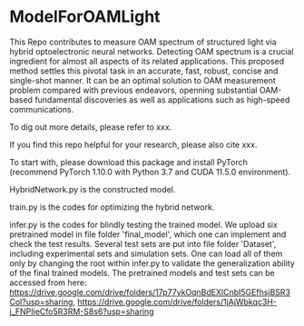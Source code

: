 # ModelForOAMLight
This Repo contributes to measure OAM spectrum of structured light via hybrid optoelectronic neural networks. Detecting OAM spectrum is a crucial ingredient for almost all aspects of its related applications. This proposed method settles this pivotal task in an accurate, fast, robust, concise and single-shot manner. It can be an optimal solution to OAM measurement problem compared with previous endeavors, openning substantial OAM-based fundamental discoveries as well as applications such as high-speed communications.

To dig out more details, please refer to xxx.

If you find this repo helpful for your research, please also cite xxx.

To start with, please download this package and install PyTorch (recommend PyTorch 1.10.0 with Python 3.7 and CUDA 11.5.0 environment).

HybridNetwork.py is the constructed model.

train.py is the codes for optimizing the hybrid network.

infer.py is the codes for blindly testing the trained model. We upload six pretrained model in file folder 'final_model', which one can implement and check the test results. Several test sets are put into file folder 'Dataset', including experimental sets and simulation sets. One can load all of them only by changing the root within infer.py to validate the generalization ability of the final trained models. The pretrained models and test sets can be accessed from here: https://drive.google.com/drive/folders/17p77ykOqnBdEXlCnbI5GEfhsjBSR3Col?usp=sharing, https://drive.google.com/drive/folders/1jAjWbkqc3H-j_FNPIieCfo5R3RM-S8s6?usp=sharing
